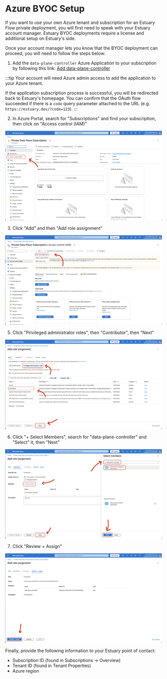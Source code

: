 
# Azure BYOC Setup

If you want to use your own Azure tenant and subscription for an Estuary Flow private deployment, you will first need to speak with your Estuary account manager. Estuary BYOC deployments require a license and additional setup on Estuary's side.

Once your account manager lets you know that the BYOC deployment can proceed, you will need to follow the steps below:

1. Add the `data-plane-controller` Azure Application to your subscription by following this link: [Add data-plane-controller](https://login.microsoftonline.com/common/oauth2/authorize?client_id=76f09062-041b-476e-9c79-1cf8d26fe213&response_type=code&redirect_uri=https%3A%2F%2Feyrcnmuzzyriypdajwdk.supabase.co%2Ffunctions%2Fv1%2Fazure-dpc-oauth)

:::tip
Your account will need Azure admin access to add the application to your Azure tenant.

If the application subscription process is successful, you will be redirected back to Estuary's homepage. You can confirm that the OAuth flow succeeded if there is a `code` query parameter attached to the URL (e.g. `https://estuary.dev/?code=123`).
:::

2. In Azure Portal, search for "Subscriptions" and find your subscription, then click on "Access control (IAM)"

![Subscriptions -> Access control IAM](../images/azure/step-1.png)

3. Click "Add" and then "Add role assignment"

![Add role assignment](../images/azure/step-2.png)

5. Click "Privileged administrator roles", then "Contributor", then "Next"

![Privileged administrator roles](../images/azure/step-3.png)

6. Click "+ Select Members", search for "data-plane-controller" and "Select" it, then "Next"

![Select Members](../images/azure/step-4.png)

7. Click "Review + Assign"

![Review + Assign](../images/azure/step-5.png)


Finally, provide the following information to your Estuary point of contact:

 - Subscription ID (found in Subscriptions -> Overview)
 - Tenant ID (found in Tenant Properties)
 - Azure region
